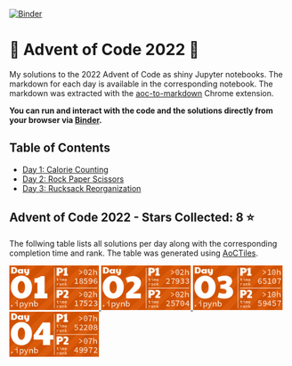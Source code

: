 [![Binder](https://mybinder.org/badge_logo.svg)](https://mybinder.org/v2/gh/markusschanta/advent-of-code-2022/HEAD)

# 🎄 Advent of Code 2022 🎄

My solutions to the 2022 Advent of Code as shiny Jupyter notebooks. The markdown for each day is available in the corresponding notebook. The markdown was extracted with the [aoc-to-markdown](https://github.com/kfarnung/aoc-to-markdown) Chrome extension.

**You can run and interact with the code and the solutions directly from your browser via [Binder](https://mybinder.org/v2/gh/markusschanta/advent-of-code-2022/HEAD).**

## Table of Contents

* [Day 1: Calorie Counting](day.01.ipynb)
* [Day 2: Rock Paper Scissors](day.02.ipynb)
* [Day 3: Rucksack Reorganization](day.03.ipynb)

<!-- AOC TILES BEGIN -->
<h2>
  Advent of Code 2022 - Stars Collected: 8 ⭐
</h2>
<p>
  The follwing table lists all solutions per day along with the corresponding completion time and rank. The table was generated using <a href="https://github.com/LiquidFun/adventofcode/tree/main/AoCTiles">AoCTiles</a>.
</p>
<a href="2022/01/day.01.ipynb">
  <img src="assets/media/2022/01.png" width="161px">
</a>
<a href="2022/02/day.02.ipynb">
  <img src="assets/media/2022/02.png" width="161px">
</a>
<a href="2022/03/day.03.ipynb">
  <img src="assets/media/2022/03.png" width="161px">
</a>
<a href="2022/04/day.04.ipynb">
  <img src="assets/media/2022/04.png" width="161px">
</a>
<!-- AOC TILES END -->
